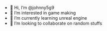 - 👋 Hi, I’m @johnny5g9
- 👀 I’m interested in game making 
- 🌱 I’m currently learning unreal engine
- 💞️ I’m looking to collaborate on random stuffs
<!---
johnny5g9/johnny5g9 is a ✨ special ✨ repository because its `README.md` (this file) appears on your GitHub profile.
You can click the Preview link to take a look at your changes.
--->
